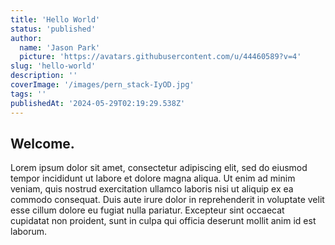 ```yaml
---
title: 'Hello World'
status: 'published'
author:
  name: 'Jason Park'
  picture: 'https://avatars.githubusercontent.com/u/44460589?v=4'
slug: 'hello-world'
description: ''
coverImage: '/images/pern_stack-IyOD.jpg'
tags: ''
publishedAt: '2024-05-29T02:19:29.538Z'
---
```


## Welcome.

Lorem ipsum dolor sit amet, consectetur adipiscing elit, sed do eiusmod tempor incididunt ut labore et dolore magna aliqua. Ut enim ad minim veniam, quis nostrud exercitation ullamco laboris nisi ut aliquip ex ea commodo consequat. Duis aute irure dolor in reprehenderit in voluptate velit esse cillum dolore eu fugiat nulla pariatur. Excepteur sint occaecat cupidatat non proident, sunt in culpa qui officia deserunt mollit anim id est laborum.